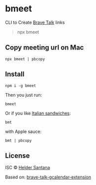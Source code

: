 # bmeet

CLI to Create [Brave Talk](https://talk.brave.com/) links

> npx bmeet

## Copy meeting url on Mac

```cli
npx bmeet | pbcopy
```

## Install

```cli
npm i -g bmeet
```

Then you just run:

```cli
bmeet
```

Or if you like [Italian sandwiches](https://search.brave.com/search?q=italian+bmt&source=web):

```cli
bmt
```

with Apple sauce:

```cli
bmt | pbcopy
```

## License

ISC © [Helder Santana](https://github.com/heldr)

Based on: [brave-talk-gcalendar-extension](https://github.com/brave/brave-talk-gcalendar-extension)
